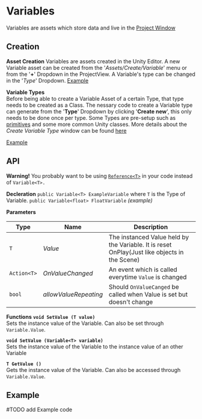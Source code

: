 # Variables
Variables are assets which store data and live in the [Project Window](https://docs.unity3d.com/Manual/ProjectView.html)



## Creation

**Asset Creation**
Variables are assets created in the Unity Editor. A new Variable asset can be created from the '_Assets/Create/Variable_' menu or from the '**+**' Dropdown in the ProjectView. A Variable's type can be changed in the '_Type_' Dropdown.
[Example](https://github.com/j-reason/ScriptableVariables/blob/main/Assets/ScriptableVariables/Documentation%7E/Media/VariableCreation.gif)

**Variable Types**  
Before being able to create a Variable Asset of a certain Type, that type needs to be created as a Class. The nessary code to create a Variable type can generate from the '**Type**' Dropdown by clicking '**Create new**', this only needs to be done once per type. Some Types are pre-setup such as [primitives](https://docs.microsoft.com/en-us/dotnet/csharp/language-reference/builtin-types/built-in-types) and some more common Unity classes.
More details about the *Create Variable Type* window can be found [here](https://github.com/j-reason/ScriptableVariables/blob/main/Assets/ScriptableVariables/Documentation%7E/VariableTypeCreator.md)

[Example](https://github.com/j-reason/ScriptableVariables/blob/main/Assets/ScriptableVariables/Documentation%7E/Media/VariableTypeCreation.gif)


## API
**Warning!** You probably want to be using [`Reference<T>`](https://github.com/j-reason/ScriptableVariables/blob/main/Assets/ScriptableVariables/Documentation%7E/References.md) in your code instead of `Variable<T>.`

**Decleration**
`public Variable<T> ExampleVariable` where `T` is the Type of Variable.
`public Variable<float> FloatVariable` *(example)*

**Parameters**

| Type          | Name                 | Description|
|--------------|-----------------------|--------------------------------------------------------------------------------------------------|
| `T`          | *Value*               | The instanced Value held by the Variable. It is reset OnPlay(Just like objects in the Scene)     |
| `Action<T>`  | *OnValueChanged*      | An event which is called everytime `Value` is changed                                            |
| `bool`       | *allowValueRepeating* | Should `OnValueCanged` be called when Value is set but doesn't change                            |

  

**Functions**
**`void SetValue (T value)`**   
   Sets the instance value of the Variable. Can also be set through `Variable.Value`.
   
**`void SetValue (Variable<T> variable)`**   
   Sets the instance value of the Variable to the instance value of an other Variable
   
**`T GetValue ()`**     
Gets the instance value of the Variable. Can also be accessed through `Variable.Value`.

## Example

#TODO add Example code
